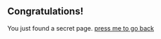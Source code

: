 ## Congratulations!
You just found a secret page.
[press me to go back](tyeemiddleschool.github.io)
